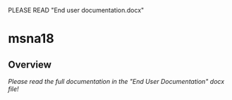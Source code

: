 
PLEASE READ "End user documentation.docx"

# msna18

## Overview
*Please read the full documentation in the "End User Documentation" docx file!*
